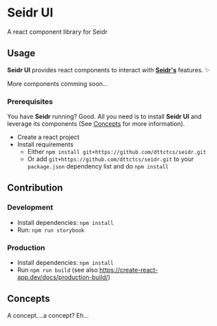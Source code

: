 # Seidr UI

A react component library for Seidr

## Usage

**Seidr UI** provides react components to interact with [**Seidr's**](https://github.com/dttctcs/seidr) features. :sparkles:

More components comming soon...

### Prerequisites

You have **Seidr** running? Good. All you need is to install **Seidr UI** and leverage its components (See [Concepts](#Concepts) for more information).

- Create a react project
- Install requirements
  - Either `npm install git+https://github.com/dttctcs/seidr.git`
  - Or add `git+https://github.com/dttctcs/seidr.git` to your `package.json` dependency list and do `npm install`

## Contribution

### Development

- Install dependencies: `npm install`
- Run: `npm run storybook`

### Production

- Install dependencies: `npm install`
- Run `npm run build` (see also https://create-react-app.dev/docs/production-build/)

## Concepts

A concept....a concept? Eh...
